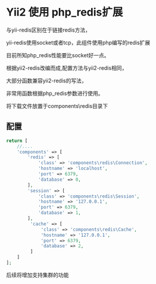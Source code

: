 Yii2 使用 php_redis扩展
====================================================

与yii-redis区别在于链接redis方法，

yii-redis使用socket或者tcp，此组件使用php编写的redis扩展

目前所知php_redis性能要比socket好一点。

根据yii2-redis改编而成,配置方法与yii2-redis相同，

大部分函数兼容yii2-redis的写法，

非常用函数根据php_redis参数进行使用。

将下载文件放置于components\redis目录下

配置
-------------

```php
return [
    //....
    'components' => [
        'redis' => [
            'class' => 'components\redis\Connection',
            'hostname' => 'localhost',
            'port' => 6379,
            'database' => 0,
        ],
        'session' => [
            'class' => 'components\redis\Session',
            'hostname' => '127.0.0.1',
            'port' => 6379,
            'database' => 1,
        ],
         'cache' => [
             'class' => 'components\redis\Cache',
             'hostname' => '127.0.0.1',
             'port' => 6379,
             'database' => 2,
         ]
    ]
];
```

后续将增加支持集群的功能
